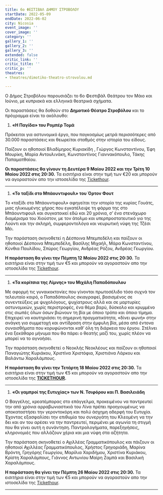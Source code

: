 ```yaml
---
title: 6ο ΦΕΣΤΙΒΑΛ ΔΗΜΟΥ ΣΤΡΟΒΟΛΟΥ
startDate: 2022-05-09
endDate: 2022-06-02
city: Nicosia
event_image: ''
cover_image: ''
category: ''
gallery_1: ''
gallery_2: ''
gallery_3: ''
extended: false
critic_link: ''
critic_title: ''
critic_p: ''
theatres:
- theatres/dimotiko-theatro-strovolou.md

---
```

Ο Δήμος Στροβόλου παρουσιάζει το 6ο Φεστιβάλ Θεάτρου τον Μάιο και Ιούνιο, με κυπριακά και ελληνικά θεατρικά σχήματα.

Οι παραστάσεις θα δοθούν στο **Δημοτικό Θέατρο Στροβόλου** και το πρόγραμμα είναι το ακόλουθο:

1. **«Η Παγίδα» του Ρομπέρ Τομά**

Πρόκειται για αστυνομικό έργο, που παγκοσμίως μετρά περισσότερες από 30.000 παραστάσεις και θεωρείται σταθμός στην ιστορία του είδους.

Παίζουν οι ηθοποιοί Βλαδίμηρος Κυριακίδη , Γιώργος Κωνσταντίνου, Έφη Μουρίκη, Μαρία Αντουλινάκη, Κωνσταντίνος Γιαννακόπουλο, Τάκης Παπαματθαίου.

**Οι παραστάσεις θα γίνουν τη Δευτέρα 9 Μαίου 2022 και την Τρίτη 10 Μαίου 2022 στις 20:30.** Τα εισιτήρια είναι στην τιμή των €20 και μπορούν να αγοραστούν απο την ιστοσελίδα της [Tickethour](https://shop.tickethour.com/ticketmaster_se_3777.html "Tickethour").

***

1. **«Το ταξίδι στο Μπάουντιφουλ» του Όρτον Φουτ**

Το «ταξίδι στο Μπάουντιφουλ» αφηγείται την ιστορία της κυρίας Γουάτς, μιας ηλικιωμένης χήρας που εγκατέλειψε τη φάρμα της στο Μπάουντιφουλ και συγκατοικεί εδώ και 20 χρόνια, σ’ ένα στενάχωρο διαμέρισμα του Χιούστον, με τον άτολμο και υπερπροστατευτικό γιο της Λούντι και την σκληρή, συμφεροντολόγα και νευρωτική νύφη της Τζέσι Μέι.

Την παράσταση σκηνοθετεί η Δέσποινα Μπεμπεδέλη και παίζουν οι ηθοποιοί Δέσποινα Μπεμπεδέλη, Βασίλης Μιχαήλ, Μάρα Κωνσταντίνου, Κύνθια Παυλίδου, Σπύρος Γεωργίου, Ανδρέας Ρόζου, Ανδρέας Γεωργίου.

**Η παράσταση θα γίνει την Πέμπτη 12 Μαίου 2022 στις 20:30.** Τα εισιτήρια είναι στην τιμή των €5 και μπορούν να αγοραστούν απο την ιστοσελίδα της [Tickethour](https://shop.tickethour.com/ticketmaster_se_3799.html?tkhrq=c22f148c-b77f-4047-a2ab-84d241d1dfe1&tkhrp=b8498819-9193-4310-b970-8a942f92c2ce&tkhrts=1651269725&tkhrc=tickethour&tkhre=shopcy&tkhrrt=Safetynet&tkhrh=f753c721cd908d5fe7173c372c8ff546 "Tickethour").

***

1. **«Τα κορίτσια της Λίμνης» του Μιχάλη Παπαδόπουλου**

Με αφορμή τις γυναικοκτονίες που γίνονται πρωτοσέλιδο τόσο συχνά τον τελευταίο καιρό, ο Παπαδόπουλος σκιαγραφεί, βασισμένος σε συνεντεύξεις με ψυχολόγους, ψυχίατρους αλλά και σε μαρτυρίες αστυνομικών, χωρίς περιστροφές, ένα θέμα βαρύ, δύσκολο και κρυμμένο στις σιωπές όλων όσων βιώνουν τη βία με όποιο τρόπο και όποιο τίμημα. Επιχειρεί να καυτηριάσει τη σημερινή πραγματικότητα, «δίνει φωνή» στην ανάγκη για συμμετοχή και αντίδραση στην έμφυλη βία, μέσα από έντονα συναισθήματα που κορυφώνονται καθ’ όλη τη διάρκεια του έργου. Στέλνει ένα ξεκάθαρο μήνυμα που θα πάρει ο θεατής μαζί του, χωρίς πλέον να μπορεί να το αγνοήσει.

Την παράσταση σκηνοθετεί ο Νεοκλής Νεοκλέους και παίζουν οι ηθοποιοί Παναγιώτης Κυριάκου, Χριστίνα Χριστόφια, Χριστιάνα Λάρκου και Βαλάντω Χαραλάμπους.

**Η παράσταση θα γίνει την Τετάρτη 18 Μαίου 2022 στις 20:30.** Τα εισιτήρια είναι στην τιμή των €5 και μπορούν να αγοραστούν απο την ιστοσελίδα της [**TICKETHOUR**](https://shop.tickethour.com/ticketmaster_se_3799.html "Tickethour")**.**

***

1. **«Οι γαμπροί της Ευτυχίας» των Ν. Τσιφόρου και Π. Βασιλειάδη**

Ο Βαγγέλης, κρεατέμπορας στο επάγγελμα, προκειμένου να παντρευτεί την από χρόνια αρραβωνιαστικιά του Λίνα πρέπει προηγουμένως να αποκαταστήσει την γεροντοκόρη και πολύ άσχημη αδερφή του Ευτυχία. Έχοντας εξασφαλίσει την επιθυμία του συνεργάτη του Κλεομένη να την δει και αν του αρέσει να την παντρευτεί, περιμένει με αγωνία τη στιγμή που θα γίνει αυτή η συνάντηση. Παντρολογήματα, παρεξηγήσεις, κληρονομιές που αλλάζουν χέρια και μια νύφη στα αζήτητα.

Την παράσταση σκηνοθετεί ο Αχιλλέας Γραμματικόπουλος και πάιζουν οι ηθοποιοί Αχιλλέας Γραμματικόπουλος, Χρήστος Γρηγοριάδη, Μαρίνα Βρόντη, Γρηγόρης Γεωργίου, Μαρίλια Χαριδήμου, Χριστίνα Κυριάκου, Κρίστη Χαραλάμπους, Γιάννος Αντωνίου Μαίρη Ζαμπά και Βασιλική Χαραλάμπους.

**Η παράσταση θα γίνει την Πέμπτη 26 Μαίου 2022 στις 20:30.** Τα εισιτήρια είναι στην τιμή των €5 και μπορούν να αγοραστούν απο την ιστοσελίδα της [Tickethour](https://shop.tickethour.com/ticketmaster_se_3797.html "Tickethour").

***